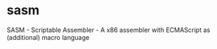 # sasm
SASM - Scriptable Assembler - A x86 assembler with ECMAScript as (additional) macro language

